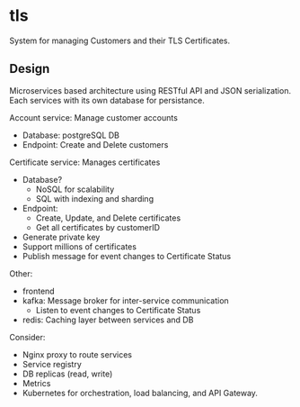 # tls

System for managing Customers and their TLS Certificates.

## Design

Microservices based architecture using RESTful API and JSON serialization. Each services with its own database for persistance.

Account service: Manage customer accounts

- Database: postgreSQL DB
- Endpoint: Create and Delete customers

Certificate service: Manages certificates

- Database?
  - NoSQL for scalability
  - SQL with indexing and sharding
- Endpoint:
  - Create, Update, and Delete certificates
  - Get all certificates by customerID
- Generate private key
- Support millions of certificates
- Publish message for event changes to Certificate Status

Other:

- frontend
- kafka: Message broker for inter-service communication
  - Listen to event changes to Certificate Status
- redis: Caching layer between services and DB

Consider:

- Nginx proxy to route services
- Service registry
- DB replicas (read, write)
- Metrics
- Kubernetes for orchestration, load balancing, and API Gateway.
